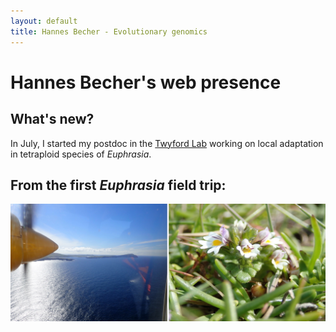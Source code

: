 ```yaml
---
layout: default
title: Hannes Becher - Evolutionary genomics
---
```


# Hannes Becher's web presence


## What's new?
In July, I started my postdoc in the [Twyford Lab](http://twyford.bio.ed.ac.uk/home) working on local adaptation in tetraploid species of *Euphrasia*.

## From the first *Euphrasia* field trip:
![freqs](img/FI2pics.jpg)
